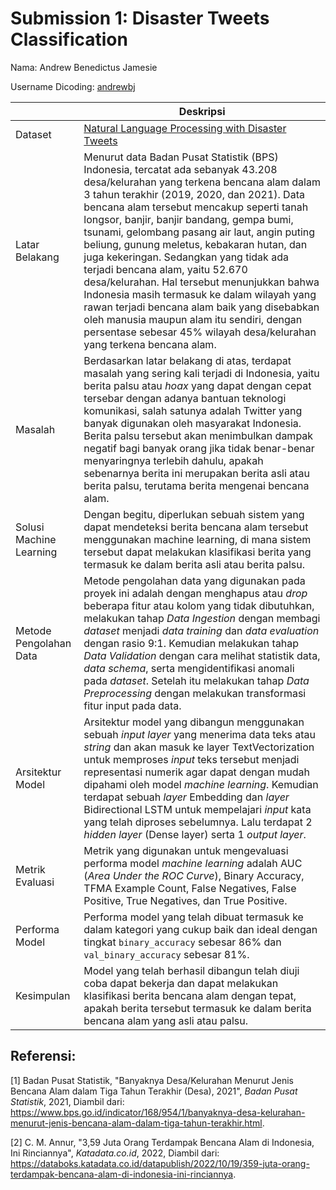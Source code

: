 # Submission 1: Disaster Tweets Classification

Nama: Andrew Benedictus Jamesie

Username Dicoding: [andrewbj](https://www.dicoding.com/users/andrewbj)

|     | Deskripsi |
| --- | --------- |
| Dataset | [Natural Language Processing with Disaster Tweets](https://www.kaggle.com/competitions/nlp-getting-started) |
| Latar Belakang | Menurut data Badan Pusat Statistik (BPS) Indonesia, tercatat ada sebanyak 43.208 desa/kelurahan yang terkena bencana alam dalam 3 tahun terakhir (2019, 2020, dan 2021). Data bencana alam tersebut mencakup seperti tanah longsor, banjir, banjir bandang, gempa bumi, tsunami, gelombang pasang air laut, angin puting beliung, gunung meletus, kebakaran hutan, dan juga kekeringan. Sedangkan yang tidak ada terjadi bencana alam, yaitu 52.670 desa/kelurahan. Hal tersebut menunjukkan bahwa Indonesia masih termasuk ke dalam wilayah yang rawan terjadi bencana alam baik yang disebabkan oleh manusia maupun alam itu sendiri, dengan persentase sebesar 45% wilayah desa/kelurahan yang terkena bencana alam. |
| Masalah | Berdasarkan latar belakang di atas, terdapat masalah yang sering kali terjadi di Indonesia, yaitu berita palsu atau *hoax* yang dapat dengan cepat tersebar dengan adanya bantuan teknologi komunikasi, salah satunya adalah Twitter yang banyak digunakan oleh masyarakat Indonesia. Berita palsu tersebut akan menimbulkan dampak negatif bagi banyak orang jika tidak benar-benar menyaringnya terlebih dahulu, apakah sebenarnya berita ini merupakan berita asli atau berita palsu, terutama berita mengenai bencana alam. |
| Solusi Machine Learning | Dengan begitu, diperlukan sebuah sistem yang dapat mendeteksi berita bencana alam tersebut menggunakan machine learning, di mana sistem tersebut dapat melakukan klasifikasi berita yang termasuk ke dalam berita asli atau berita palsu. |
| Metode Pengolahan Data | Metode pengolahan data yang digunakan pada proyek ini adalah dengan menghapus atau *drop* beberapa fitur atau kolom yang tidak dibutuhkan, melakukan tahap *Data Ingestion* dengan membagi *dataset* menjadi *data training* dan *data evaluation* dengan rasio 9:1. Kemudian melakukan tahap *Data Validation* dengan cara melihat statistik data, *data schema*, serta mengidentifikasi anomali pada *dataset*. Setelah itu melakukan tahap *Data Preprocessing* dengan melakukan transformasi fitur input pada data. |
| Arsitektur Model | Arsitektur model yang dibangun menggunakan sebuah *input layer* yang menerima data teks atau *string* dan akan masuk ke layer TextVectorization untuk memproses *input* teks tersebut menjadi representasi numerik agar dapat dengan mudah dipahami oleh model *machine learning*. Kemudian terdapat sebuah *layer* Embedding dan *layer* Bidirectional LSTM untuk mempelajari *input* kata yang telah diproses sebelumnya. Lalu terdapat 2 *hidden layer* (Dense layer) serta 1 *output layer*. |
| Metrik Evaluasi | Metrik yang digunakan untuk mengevaluasi performa model *machine learning* adalah AUC (*Area Under the ROC Curve*), Binary Accuracy, TFMA Example Count, False Negatives, False Positive, True Negatives, dan True Positive. |
| Performa Model | Performa model yang telah dibuat termasuk ke dalam kategori yang cukup baik dan ideal dengan tingkat `binary_accuracy` sebesar 86% dan `val_binary_accuracy` sebesar 81%. |
| Kesimpulan | Model yang telah berhasil dibangun telah diuji coba dapat bekerja dan dapat melakukan klasifikasi berita bencana alam dengan tepat, apakah berita tersebut termasuk ke dalam berita bencana alam yang asli atau palsu. |

## Referensi:

[1] Badan Pusat Statistik, "Banyaknya Desa/Kelurahan Menurut Jenis Bencana Alam dalam Tiga Tahun Terakhir (Desa), 2021", *Badan Pusat Statistik*, 2021, Diambil dari: https://www.bps.go.id/indicator/168/954/1/banyaknya-desa-kelurahan-menurut-jenis-bencana-alam-dalam-tiga-tahun-terakhir.html.

[2] C. M. Annur, "3,59 Juta Orang Terdampak Bencana Alam di Indonesia, Ini Rinciannya", *Katadata.co.id*, 2022, Diambil dari: https://databoks.katadata.co.id/datapublish/2022/10/19/359-juta-orang-terdampak-bencana-alam-di-indonesia-ini-rinciannya.

